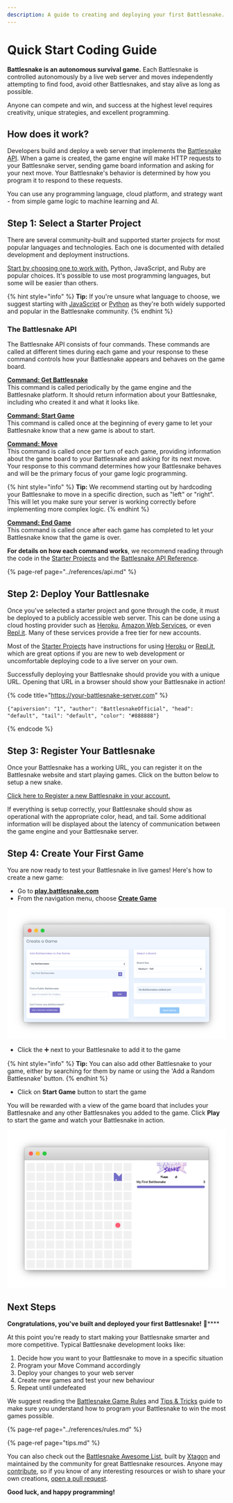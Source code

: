```yaml
---
description: A guide to creating and deploying your first Battlesnake.
---
```


# Quick Start Coding Guide

**Battlesnake is an autonomous survival game.** Each Battlesnake is controlled autonomously by a live web server and moves independently attempting to find food, avoid other Battlesnakes, and stay alive as long as possible.

Anyone can compete and win, and success at the highest level requires creativity, unique strategies, and excellent programming.

## How does it work?

Developers build and deploy a web server that implements the [Battlesnake API](../references/api.md). When a game is created,  the game engine will make HTTP requests to your Battlesnake server, sending game board information and asking for your next move. Your Battlesnake's behavior is determined by how you program it to respond to these requests. 

You can use any programming language, cloud platform, and strategy want - from simple game logic to machine learning and AI.

## Step 1: Select a Starter Project

There are several community-built and supported starter projects for most popular languages and technologies. Each one is documented with detailed development and deployment instructions.

[Start by choosing one to work with.](../references/starter-projects.md) Python, JavaScript, and Ruby are popular choices. It's possible to use most programming languages, but some will be easier than others.

{% hint style="info" %}
**Tip:** If you're unsure what language to choose, we suggest starting with [JavaScript](https://github.com/BattlesnakeOfficial/starter-snake-node) or [Python](https://github.com/BattlesnakeOfficial/starter-snake-python) as they're both widely supported and popular in the Battlesnake community.
{% endhint %}

### The Battlesnake API

The Battlesnake API consists of four commands. These commands are called at different times during each game and your response to these command controls how your Battlesnake appears and behaves on the game board.

[**Command: Get Battlesnake**](../references/api.md#undefined)  
This command is called periodically by the game engine and the Battlesnake platform. It should return information about your Battlesnake, including who created it and what it looks like.

[**Command: Start Game**](../references/api.md#start)  
This command is called once at the beginning of every game to let your Battlesnake know that a new game is about to start.

[**Command: Move**](../references/api.md#move)  
This command is called once per turn of each game, providing information about the game board to your Battlesnake and asking for its next move. Your response to this command determines how your Battlesnake behaves and will be the primary focus of your game logic programming.

{% hint style="info" %}
**Tip:** We recommend starting out by hardcoding your Battlesnake to move in a specific direction, such as "left" or "right". This will let you make sure your server is working correctly before implementing more complex logic.
{% endhint %}

[**Command: End Game**](../references/api.md#end)  
This command is called once after each game has completed to let your Battlesnake know that the game is over.

**For details on how each command works**, we recommend reading through the code in the [Starter Projects](../references/starter-projects.md) and the [Battlesnake API Reference](../references/api.md).

{% page-ref page="../references/api.md" %}

## Step 2: Deploy Your Battlesnake

Once you've selected a starter project and gone through the code, it must be deployed to a publicly accessible web server. This can be done using a cloud hosting provider such as [Heroku](https://www.heroku.com/), [Amazon Web Services](https://aws.amazon.com/), or even [Repl.it](https://repl.it). Many of these services provide a free tier for new accounts.

Most of the [Starter Projects](https://docs.battlesnake.com/starter-snakes) have instructions for using [Heroku](https://heroku.com) or [Repl.it](https://repl.it), which are great options if you are new to web development or uncomfortable deploying code to a live server on your own.

Successfully deploying your Battlesnake should provide you with a unique URL. Opening that URL in a browser should show your Battlesnake in action!

{% code title="https://your-battlesnake-server.com" %}
```text
{"apiversion": "1", "author": "BattlesnakeOfficial", "head": "default", "tail": "default", "color": "#888888"}
```
{% endcode %}

## Step 3: Register Your Battlesnake

Once your Battlesnake has a working URL, you can register it on the Battlesnake website and start playing games. Click on the button below to setup a new snake.

[Click here to Register a new Battlesnake in your account.](https://play.battlesnake.com/account/snakes/create/)

If everything is setup correctly, your Battlesnake should show as operational with the appropriate color, head, and tail. Some additional information will be displayed about the latency of communication between the game engine and your Battlesnake server.

## Step 4: Create Your First Game

You are now ready to test your Battlesnake in live games! Here's how to create a new game:

* Go to [**play.battlesnake.com**](https://play.battlesnake.com)
* From the navigation menu, choose [**Create Game**](https://play.battlesnake.com/account/games/create/)

![Form for creating a new Battlesnake game](../.gitbook/assets/getting-started-create-game.png)

* Click the ➕ next to your Battlesnake to add it to the game

{% hint style="info" %}
**Tip:** You can also add other Battlesnake to your game, either by searching for them by name or using the 'Add a Random Battlesnake' button.
{% endhint %}

* Click on **Start Game** button to start the game

You will be rewarded with a view of the game board that includes your Battlesnake and any other Battlesnakes you added to the game. Click **Play** to start the game and watch your Battlesnake in action.

![A fresh Battlesnake game with your first Battlesnake ready to go](../.gitbook/assets/getting-started-gameboard.png)

## Next Steps

**Congratulations, you've built and deployed your first Battlesnake!** 🎊\*\*\*\*

At this point you're ready to start making your Battlesnake smarter and more competitive. Typical Battlesnake development looks like:

1. Decide how you want to your Battlesnake to move in a specific situation
2. Program your Move Command accordingly
3. Deploy your changes to your web server
4. Create new games and test your new behaviour
5. Repeat until undefeated

We suggest reading the [Battlesnake Game Rules](../references/rules.md) and [Tips & Tricks](tips.md) guide to make sure you understand how to program your Battlesnake to win the most games possible.

{% page-ref page="../references/rules.md" %}

{% page-ref page="tips.md" %}

You can also check out the [Battlesnake Awesome List](https://github.com/xtagon/awesome-battlesnake), built by [Xtagon](https://play.battlesnake.com/u/xtagon/) and maintained by the community for great Battlesnake resources. Anyone may [contribute](https://github.com/xtagon/awesome-battlesnake/blob/master/CONTRIBUTING.md), so if you know of any interesting resources or wish to share your own creations, [open a pull request](https://github.com/xtagon/awesome-battlesnake/pulls).

**Good luck, and happy programming!**

